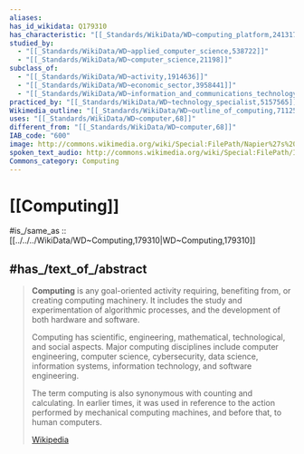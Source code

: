 ```yaml
---
aliases: 
has_id_wikidata: Q179310
has_characteristic: "[[_Standards/WikiData/WD~computing_platform,241317]]"
studied_by:
  - "[[_Standards/WikiData/WD~applied_computer_science,538722]]"
  - "[[_Standards/WikiData/WD~computer_science,21198]]"
subclass_of:
  - "[[_Standards/WikiData/WD~activity,1914636]]"
  - "[[_Standards/WikiData/WD~economic_sector,3958441]]"
  - "[[_Standards/WikiData/WD~information_and_communications_technology,5268834]]"
practiced_by: "[[_Standards/WikiData/WD~technology_specialist,5157565]]"
Wikimedia_outline: "[[_Standards/WikiData/WD~outline_of_computing,7112592]]"
uses: "[[_Standards/WikiData/WD~computer,68]]"
different_from: "[[_Standards/WikiData/WD~computer,68]]"
IAB_code: "600"
image: http://commons.wikimedia.org/wiki/Special:FilePath/Napier%27s%20calculating%20tables.JPG
spoken_text_audio: http://commons.wikimedia.org/wiki/Special:FilePath/Inform%C3%A1tica%20-%20NArrada.ogg
Commons_category: Computing
---
```


# [[Computing]] 

#is_/same_as :: [[../../../WikiData/WD~Computing,179310|WD~Computing,179310]] 

## #has_/text_of_/abstract 

> **Computing** is any goal-oriented activity requiring, benefiting from, or creating computing machinery. 
> It includes the study and experimentation of algorithmic processes, 
> and the development of both hardware and software. 
> 
> Computing has scientific, engineering, mathematical, technological, and social aspects. 
> Major computing disciplines include computer engineering, computer science, cybersecurity, 
> data science, information systems, information technology, and software engineering.
>
> The term computing is also synonymous with counting and calculating. 
> In earlier times, it was used in reference to the action performed by mechanical computing machines, 
> and before that, to human computers.
>
> [Wikipedia](https://en.wikipedia.org/wiki/Computing) 

